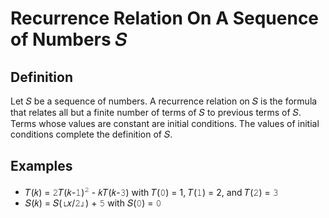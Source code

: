 # Recurrence Relation On A Sequence of Numbers 𝑆

## Definition

Let 𝑆 be a sequence of numbers. A recurrence relation on 𝑆 is the formula that relates all but a finite number of terms of 𝑆 to previous terms of 𝑆. Terms whose values are constant are initial conditions. The values of initial conditions complete the definition of 𝑆.

## Examples

- 𝑇(𝑘) = 𝟸𝑇(𝑘-𝟷)<sup>𝟸</sup> - 𝑘𝑇(𝑘-𝟹) with 𝑇(𝟶) = 1, 𝑇(𝟷) = 2, and 𝑇(𝟸) = 𝟹
- 𝑆(𝑘) = 𝑆(⌊𝑥/𝟸⌋) + 𝟻 with 𝑆(𝟶) = 𝟶